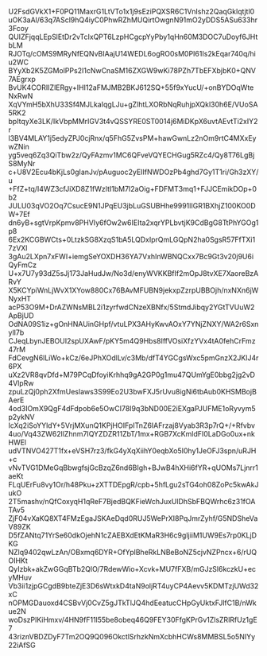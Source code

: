 U2FsdGVkX1+F0PQ11MaxrG1LtVTo1x1j9sEziPQXSR6C1VnIshz2QaqGklqtjtl0
uOK3aAl/63q7AScl9hQ4iyC0PhwRZhMUQirtOwgnN91mO2yDDS5ASu633hr3Fcoy
QUIZFjqqLEpSlEtDr2vTcIxQPT6LzpHCgcpYyPby1qHn60M3DOC7uDoyf6JHtbLM
RJOTq/cOMS9MRyNfEQNvBIAajU14WEDL6ogRO0sM0PI61Is2kEqar740q/hiu2WC
BYyXb2K5ZGMolPPs2I1cNwCnaSM16ZXGW9wKi78PZh7TbEFXbjbK0+QNV7AEgrxp
BvUK4CORIIZlERgy+IHI12aFMJMB2BKJ612SQ+55f9xYucU/+onBYDOqWteNxRwN
XqVYmH5bXhU33Sf4MJLkaIqgLJu+gZlhtLXORbNqRuhjpXQkl30h6E/VUoSA5RK2
bpItqyXe3LK/IkVbpMMrIGV3t4vQSSYRE0ST0014j6MiDKpX6uvtAEvtTi2xIY2r
l3BV4MLAY1j5edyZPJ0cjRnx/q5FhG5ZvsPM+hawGwnLz2nOm9rtC4MXxEywZNin
yg5veq6Zq3QiTbw2z/QyFAzmv1MC6QFveVQYECHGug5RZc4/Qy8T76LgBjS8MyNr
c+U8V2Ecu4bKjLs0gIanJv/pAuguoc2yEIIfNWDOzPb4ghd7Gy1T1ri/Gh3zXY/u
+FfZ+tq/I4WZ3cfJiXD8Z1fWzltI1bM7I2aOig+FDFMT3mq1+FJJCEmikDOp+0b2
JULU03qVO2Oq7CsucE9N1JPqEU3jbLuGSUBHhe9991lIGR1BXhjZ100KO0DW+7Ef
dn6yB+sgtVrpKpmv8PHVIy6fOw2w6IEIta2xqrYPLbvtjK9CdBgG8TtPhYGOg1p8
6Ex2KCGBWCts+0LtzkSG8XzqS1bA5LQDxIprQmLGQpN2ha0SgsR57FfTXi17zVXl
3gAu2LXpn7xFWI+iemgSeYOXDH36YA7VxhInWBNQCxx7Bc9Gt3v20j9U6iQyFmCz
U+x7U7y93dZ5sJj173JaHudJw/No3d/enyWVKKBfIf2mOpJ8tvXE7XaoreBzARvY
X5KCYpiWnLjWvX1XYow880Cx76BAvMFUBN9jekxpZzrpUBBOjh/nxNXn6jWNyxHT
acP53O9M+DrAZWNsMBL2i1zyrfwdCNzeXBNfx/5StmdJibqy2YGtTVUuW2ApBjUD
OdNA09S1iz+gOnHNAUinGHpf/vtuLPX3AHyKwvAOxY7YNjZNXY/WA2r6SxnylI7b
CJeqLbynJEBOUI2spUXAwF/pKY5m4Q9Hbs8IffVOsiXfzYVx4tA0fehCrFmz47rM
FdCevgN6lLiWo+kCz/6eJPhXOdlLv/c3Mb/dfT4YGCgsWxc5pmGnzX2JKlJ4r6PX
uXz2VR8qvDfd+M79PCqDfoyiKrhhq9gA2GP0g1mu47QUmYgE0bbg2jg2vD4VlpRw
zpuLzQj0ph2XfmUeslaws3S99Eo2U3bwFXJ5rUvu8igNi6tbAub0KHSMBojBAerE
4od3IOmX9QgF4dFdpob6e5OwCI78I9q3bND00E2iEXgaPJUFME1oRyvym5p2ykNV
IcXq2iSoYYldY+5VrjMXunQ1KPjHOIFpITnZ6IAFrzaj8Vyab3R3p7rQ+/+Rfvbv
4uo/Vq43ZW62llZhnm7IQYZDZR11ZbT/1mx+RGB7XcKmldFI0LaDGo0ux+nkHWEl
udVTNVO427T1fx+eVSH7rz3/fkG4yXqXiihY0eqbXo5I0hy1JeOFJ3spn/uRJH+c
vNvTVG1DMeGqBbwgfsjGcBzqZ6nd6BIgh+BJwB4hXHi6fYR+qUOMs7Ljnrr1aeKt
FLqUErFu8vy1Or/h48Pku+zXTTDEpgR/cpb+5hfLgu2sTG4oh08ZoPc5kwAkJukO
2T5mashv/nQfCoxyqH1qReF7BjedBQKFieWchJuxUlDhSbFBQWrhc6z31fOATAv5
ZjF04vXaKQ8XT4FMzEgaJSKAeDqd0RUJ5WePrXI8PqJmrZyhf/G5NDSheVaV89ZK
D5fZANtq71YrSe60dkOjehN1cZAEBXdEtKMaR3H6c9gIjiiM1UW9Es7rp0KLjDKG
NZlq9402qwLzAn/OBxmq6DYR+OfYplBheRkLNBeBoNZ5cjvNZPncx+6/rUQOIHKt
QyIzbk+akZwGGqBTb2QlO/7RdewWio+Xcvk+MU7fFXB/mGJzSl6kczkU+ecyMHuv
Vb3ii1zjpGCgdB9bteZjE3D6sWtxkD4taN9oljRT4uyCP4Aevv5KDMTzjUWd32xC
nOPMGDauoxd4CSBvVj0CvZ5gJTkTlJQ4hdEeatucCHpGyUktxFJlfC1B/nWkue2N
woDszPlKiHmxv/4HN9fF11l55be8obeq46Q9FEY30FfgKPrGv1ZlsZRlRfUz1gE7
43riznVBDZDyF7Tm2OQ9Q096OkctlSrhzkNmXcbhHCWs8MMBSL5o5NIYy22iAfSG
